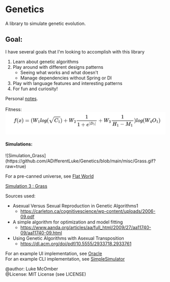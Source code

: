 # Genetics

A library to simulate genetic evolution.

## Goal:
I have several goals that I'm looking to accomplish with this library
1. Learn about genetic algorithms
2. Play around with different designs patterns
	- Seeing what works and what doesn't
	- Manage dependencies without Spring or DI
3. Play with language features and interesting patterns
3. For fun and curiosity!

Personal [notes](https://github.com/ADifferentLuke/Genetics/tree/main/notes). <br /><br />
Fitness:
![Basic Fitness Function](https://github.com/ADifferentLuke/Genetics/blob/main/misc/BasicFitnessFunction.png?raw=true)

<h4>Simulations:</h4> 
![Simulation_Grass](https://github.com/ADifferentLuke/Genetics/blob/main/misc/Grass.gif?raw=true)

For a pre-canned universe, see [Flat World](https://github.com/ADifferentLuke/Genetics/blob/main/src/main/java/net/lukemcomber/genetics/universes/FlatFloraUniverse.java)

[Simulation 3 : Grass](https://github.com/ADifferentLuke/Genetics/blob/main/notes/simulation_3_800x400) <br/>


Sources used:
* Asexual Versus Sexual Reproduction in Genetic Algorithms1
  * https://carleton.ca/cognitivescience/wp-content/uploads/2006-09.pdf
* A simple algorithm for optimization and model fitting
  * https://www.aanda.org/articles/aa/full_html/2009/27/aa11740-09/aa11740-09.html
* Using Genetic Algorithms with Asexual Transposition
  * https://dl.acm.org/doi/pdf/10.5555/2933718.2933761

For an example UI implementation, see [Oracle](https://github.com/ADifferentLuke/Oracle)</br>
For an example CLI implementation, see [SimpleSimulator](https://github.com/ADifferentLuke/Genetics/blob/main/src/main/java/net/lukemcomber/genetics/utilities/SimpleSimulator.java) <br />

@author: Luke McOmber  
@License: MIT License (see LICENSE)


